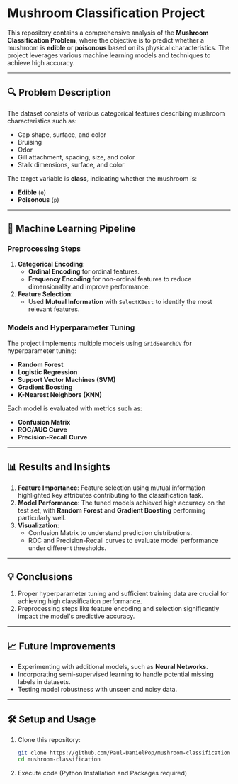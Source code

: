 # Mushroom Classification Project

This repository contains a comprehensive analysis of the **Mushroom Classification Problem**, where the objective is to predict whether a mushroom is **edible** or **poisonous** based on its physical characteristics. The project leverages various machine learning models and techniques to achieve high accuracy.

---

## 🔍 Problem Description

The dataset consists of various categorical features describing mushroom characteristics such as:
- Cap shape, surface, and color
- Bruising
- Odor
- Gill attachment, spacing, size, and color
- Stalk dimensions, surface, and color

The target variable is **class**, indicating whether the mushroom is:
- **Edible** (`e`)
- **Poisonous** (`p`)

---

## 🚀 Machine Learning Pipeline

### Preprocessing Steps
1. **Categorical Encoding**:
   - **Ordinal Encoding** for ordinal features.
   - **Frequency Encoding** for non-ordinal features to reduce dimensionality and improve performance.
2. **Feature Selection**:
   - Used **Mutual Information** with `SelectKBest` to identify the most relevant features.

### Models and Hyperparameter Tuning
The project implements multiple models using `GridSearchCV` for hyperparameter tuning:
- **Random Forest**
- **Logistic Regression**
- **Support Vector Machines (SVM)**
- **Gradient Boosting**
- **K-Nearest Neighbors (KNN)**

Each model is evaluated with metrics such as:
- **Confusion Matrix**
- **ROC/AUC Curve**
- **Precision-Recall Curve**

---

## 📊 Results and Insights

1. **Feature Importance**: Feature selection using mutual information highlighted key attributes contributing to the classification task.
2. **Model Performance**: The tuned models achieved high accuracy on the test set, with **Random Forest** and **Gradient Boosting** performing particularly well.
3. **Visualization**:
   - Confusion Matrix to understand prediction distributions.
   - ROC and Precision-Recall curves to evaluate model performance under different thresholds.

---

## 💡 Conclusions

1. Proper hyperparameter tuning and sufficient training data are crucial for achieving high classification performance.
2. Preprocessing steps like feature encoding and selection significantly impact the model's predictive accuracy.

---

## 📈 Future Improvements

- Experimenting with additional models, such as **Neural Networks**.
- Incorporating semi-supervised learning to handle potential missing labels in datasets.
- Testing model robustness with unseen and noisy data.

---

## 🛠️ Setup and Usage

1. Clone this repository:
   ```bash
   git clone https://github.com/Paul-DanielPop/mushroom-classification.git
   cd mushroom-classification
2. Execute code (Python Installation and Packages required)
